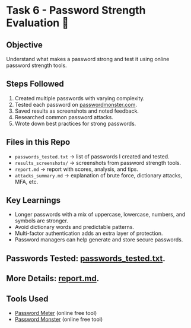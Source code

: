 # Task 6 - Password Strength Evaluation 🔐

## Objective
Understand what makes a password strong and test it using online password strength tools.

## Steps Followed
1. Created multiple passwords with varying complexity.
2. Tested each password on [passwordmonster.com](https://passwordmonster.com).
3. Saved results as screenshots and noted feedback.
4. Researched common password attacks.
5. Wrote down best practices for strong passwords.

## Files in this Repo
- `passwords_tested.txt` → list of passwords I created and tested.
- `results_screenshots/` → screenshots from password strength tools.
- `report.md` → report with scores, analysis, and tips.
- `attacks_summary.md` → explanation of brute force, dictionary attacks, MFA, etc.

## Key Learnings
- Longer passwords with a mix of uppercase, lowercase, numbers, and symbols are stronger.
- Avoid dictionary words and predictable patterns.
- Multi-factor authentication adds an extra layer of protection.
- Password managers can help generate and store secure passwords.

## Passwords Tested: [passwords_tested.txt](./passwords_tested.txt).

## More Details: [report.md](./report.md).

## Tools Used
- [Password Meter](https://passwordmeter.com) (online free tool)
- [Password Monster](https://www.passwordmonster.com/) (online free tool)

